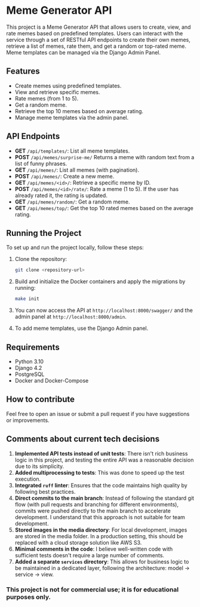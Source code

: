# Meme Generator API

This project is a Meme Generator API that allows users to create, view, 
and rate memes based on predefined templates. 
Users can interact with the service through a set of RESTful API endpoints 
to create their own memes, retrieve a list of memes, rate them, 
and get a random or top-rated meme. 
Meme templates can be managed via the Django Admin Panel.

## Features
- Create memes using predefined templates.
- View and retrieve specific memes.
- Rate memes (from 1 to 5).
- Get a random meme.
- Retrieve the top 10 memes based on average rating.
- Manage meme templates via the admin panel.

## API Endpoints

- **GET** `/api/templates/`: List all meme templates.
- **POST** `/api/memes/surprise-me/` Returns a meme with random text from a list of funny phrases.
- **GET** `/api/memes/`: List all memes (with pagination).
- **POST** `/api/memes/`: Create a new meme.
- **GET** `/api/memes/<id>/`: Retrieve a specific meme by ID.
- **POST** `/api/memes/<id>/rate/`: Rate a meme (1 to 5). If the user has already rated it, the rating is updated.
- **GET** `/api/memes/random/`: Get a random meme.
- **GET** `/api/memes/top/`: Get the top 10 rated memes based on the average rating.

## Running the Project

To set up and run the project locally, follow these steps:

1. Clone the repository:
    ```bash
    git clone <repository-url>
    ```

2. Build and initialize the Docker containers and apply the migrations by running:
    ```bash
    make init
    ```

3. You can now access the API at `http://localhost:8000/swagger/` and the admin panel at `http://localhost:8000/admin`.

4. To add meme templates, use the Django Admin panel.

## Requirements

- Python 3.10
- Django 4.2
- PostgreSQL
- Docker and Docker-Compose

## How to contribute

Feel free to open an issue or submit a pull request if you have suggestions or improvements.


## Comments about current tech decisions

1) **Implemented API tests instead of unit tests**: There isn't rich business logic in this project, and testing the entire API was a reasonable decision due to its simplicity. 
2) **Added multiprocessing to tests**: This was done to speed up the test execution.
3) **Integrated `ruff` linter**: Ensures that the code maintains high quality by following best practices.
4) **Direct commits to the main branch**: Instead of following the standard git flow (with pull requests and branching for different environments), commits were pushed directly to the main branch to accelerate development. I understand that this approach is not suitable for team development.
5) **Stored images in the media directory**: For local development, images are stored in the media folder. In a production setting, this should be replaced with a cloud storage solution like AWS S3.
6) **Minimal comments in the code**: I believe well-written code with sufficient tests doesn't require a large number of comments.
7) **Added a separate `services` directory**: This allows for business logic to be maintained in a dedicated layer, following the architecture: model -> service -> view.


### This project is not for commercial use; it is for educational purposes only.
